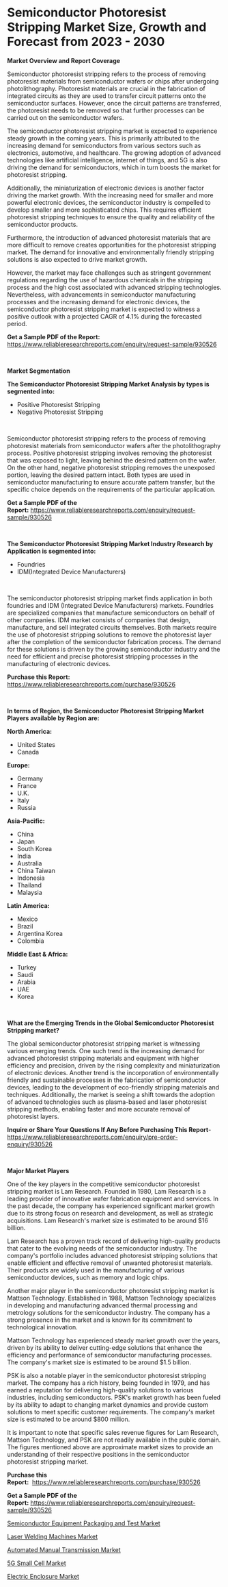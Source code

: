 <p><h1>Semiconductor Photoresist Stripping Market Size, Growth and Forecast from 2023 - 2030</h1></p><p><strong>Market Overview and Report Coverage</strong></p>
<p><p>Semiconductor photoresist stripping refers to the process of removing photoresist materials from semiconductor wafers or chips after undergoing photolithography. Photoresist materials are crucial in the fabrication of integrated circuits as they are used to transfer circuit patterns onto the semiconductor surfaces. However, once the circuit patterns are transferred, the photoresist needs to be removed so that further processes can be carried out on the semiconductor wafers.</p><p>The semiconductor photoresist stripping market is expected to experience steady growth in the coming years. This is primarily attributed to the increasing demand for semiconductors from various sectors such as electronics, automotive, and healthcare. The growing adoption of advanced technologies like artificial intelligence, internet of things, and 5G is also driving the demand for semiconductors, which in turn boosts the market for photoresist stripping.</p><p>Additionally, the miniaturization of electronic devices is another factor driving the market growth. With the increasing need for smaller and more powerful electronic devices, the semiconductor industry is compelled to develop smaller and more sophisticated chips. This requires efficient photoresist stripping techniques to ensure the quality and reliability of the semiconductor products.</p><p>Furthermore, the introduction of advanced photoresist materials that are more difficult to remove creates opportunities for the photoresist stripping market. The demand for innovative and environmentally friendly stripping solutions is also expected to drive market growth.</p><p>However, the market may face challenges such as stringent government regulations regarding the use of hazardous chemicals in the stripping process and the high cost associated with advanced stripping technologies. Nevertheless, with advancements in semiconductor manufacturing processes and the increasing demand for electronic devices, the semiconductor photoresist stripping market is expected to witness a positive outlook with a projected CAGR of 4.1% during the forecasted period.</p></p>
<p><strong>Get a Sample PDF of the Report:</strong> <a href="https://www.reliableresearchreports.com/enquiry/request-sample/930526">https://www.reliableresearchreports.com/enquiry/request-sample/930526</a></p>
<p>&nbsp;</p>
<p><strong>Market Segmentation</strong></p>
<p><strong>The Semiconductor Photoresist Stripping Market Analysis by types is segmented into:</strong></p>
<p><ul><li>Positive Photoresist Stripping</li><li>Negative Photoresist Stripping</li></ul></p>
<p>&nbsp;</p>
<p><p>Semiconductor photoresist stripping refers to the process of removing photoresist materials from semiconductor wafers after the photolithography process. Positive photoresist stripping involves removing the photoresist that was exposed to light, leaving behind the desired pattern on the wafer. On the other hand, negative photoresist stripping removes the unexposed portion, leaving the desired pattern intact. Both types are used in semiconductor manufacturing to ensure accurate pattern transfer, but the specific choice depends on the requirements of the particular application.</p></p>
<p><strong>Get a Sample PDF of the Report:</strong>&nbsp;<a href="https://www.reliableresearchreports.com/enquiry/request-sample/930526">https://www.reliableresearchreports.com/enquiry/request-sample/930526</a></p>
<p>&nbsp;</p>
<p><strong>The Semiconductor Photoresist Stripping Market Industry Research by Application is segmented into:</strong></p>
<p><ul><li>Foundries</li><li>IDM(Integrated Device Manufacturers)</li></ul></p>
<p>&nbsp;</p>
<p><p>The semiconductor photoresist stripping market finds application in both foundries and IDM (Integrated Device Manufacturers) markets. Foundries are specialized companies that manufacture semiconductors on behalf of other companies. IDM market consists of companies that design, manufacture, and sell integrated circuits themselves. Both markets require the use of photoresist stripping solutions to remove the photoresist layer after the completion of the semiconductor fabrication process. The demand for these solutions is driven by the growing semiconductor industry and the need for efficient and precise photoresist stripping processes in the manufacturing of electronic devices.</p></p>
<p><strong>Purchase this Report:</strong>&nbsp; <a href="https://www.reliableresearchreports.com/purchase/930526">https://www.reliableresearchreports.com/purchase/930526</a></p>
<p>&nbsp;</p>
<p><strong>In terms of Region, the Semiconductor Photoresist Stripping Market Players available by Region are:</strong></p>
<p>
    <p> <strong> North America: </strong>
        <ul>
            <li>United States</li>
            <li>Canada</li>
        </ul>
        </p> 
    <p> <strong> Europe: </strong>
        <ul>
            <li>Germany</li>
            <li>France</li>
            <li>U.K.</li>
            <li>Italy</li>
            <li>Russia</li>
        </ul>
        </p> 
    <p> <strong> Asia-Pacific: </strong>
        <ul>
            <li>China</li>
            <li>Japan</li>
            <li>South Korea</li>
            <li>India</li>
            <li>Australia</li>
            <li>China Taiwan</li>
            <li>Indonesia</li>
            <li>Thailand</li>
            <li>Malaysia</li>
        </ul>
        </p> 
    <p> <strong> Latin America: </strong>
        <ul>
            <li>Mexico</li>
            <li>Brazil</li>
            <li>Argentina Korea</li>
            <li>Colombia</li>
        </ul>
        </p> 
    <p> <strong> Middle East & Africa: </strong>
        <ul>
            <li>Turkey</li>
            <li>Saudi</li>
            <li>Arabia</li>
            <li>UAE</li>
            <li>Korea</li>
        </ul>
    </p>
    </p>
<p>&nbsp;</p>
<p><strong>What are the Emerging Trends in the Global Semiconductor Photoresist Stripping market?</strong></p>
<p><p>The global semiconductor photoresist stripping market is witnessing various emerging trends. One such trend is the increasing demand for advanced photoresist stripping materials and equipment with higher efficiency and precision, driven by the rising complexity and miniaturization of electronic devices. Another trend is the incorporation of environmentally friendly and sustainable processes in the fabrication of semiconductor devices, leading to the development of eco-friendly stripping materials and techniques. Additionally, the market is seeing a shift towards the adoption of advanced technologies such as plasma-based and laser photoresist stripping methods, enabling faster and more accurate removal of photoresist layers.</p></p>
<p><strong>Inquire or Share Your Questions If Any Before Purchasing This Report</strong>- <a href="https://www.reliableresearchreports.com/enquiry/pre-order-enquiry/930526">https://www.reliableresearchreports.com/enquiry/pre-order-enquiry/930526</a></p>
<p>&nbsp;</p>
<p><strong>Major Market Players</strong></p>
<p><p>One of the key players in the competitive semiconductor photoresist stripping market is Lam Research. Founded in 1980, Lam Research is a leading provider of innovative wafer fabrication equipment and services. In the past decade, the company has experienced significant market growth due to its strong focus on research and development, as well as strategic acquisitions. Lam Research's market size is estimated to be around $16 billion.</p><p>Lam Research has a proven track record of delivering high-quality products that cater to the evolving needs of the semiconductor industry. The company's portfolio includes advanced photoresist stripping solutions that enable efficient and effective removal of unwanted photoresist materials. Their products are widely used in the manufacturing of various semiconductor devices, such as memory and logic chips.</p><p>Another major player in the semiconductor photoresist stripping market is Mattson Technology. Established in 1988, Mattson Technology specializes in developing and manufacturing advanced thermal processing and metrology solutions for the semiconductor industry. The company has a strong presence in the market and is known for its commitment to technological innovation.</p><p>Mattson Technology has experienced steady market growth over the years, driven by its ability to deliver cutting-edge solutions that enhance the efficiency and performance of semiconductor manufacturing processes. The company's market size is estimated to be around $1.5 billion.</p><p>PSK is also a notable player in the semiconductor photoresist stripping market. The company has a rich history, being founded in 1979, and has earned a reputation for delivering high-quality solutions to various industries, including semiconductors. PSK's market growth has been fueled by its ability to adapt to changing market dynamics and provide custom solutions to meet specific customer requirements. The company's market size is estimated to be around $800 million.</p><p>It is important to note that specific sales revenue figures for Lam Research, Mattson Technology, and PSK are not readily available in the public domain. The figures mentioned above are approximate market sizes to provide an understanding of their respective positions in the semiconductor photoresist stripping market.</p></p>
<p><strong>Purchase this Report:</strong>&nbsp;&nbsp;<a href="https://www.reliableresearchreports.com/purchase/930526">https://www.reliableresearchreports.com/purchase/930526</a></p>
<p></p>
<p><strong>Get a Sample PDF of the Report:</strong>&nbsp;<a href="https://www.reliableresearchreports.com/enquiry/request-sample/930526">https://www.reliableresearchreports.com/enquiry/request-sample/930526</a></p>
<p><p><a href="https://github.com/NorbertYates/Market-Research-Report-List-1/blob/main/semiconductor-equipment-packaging-and-test-market.md">Semiconductor Equipment Packaging and Test Market</a></p><p><a href="https://www.reportprime.com/laser-welding-machines-r7291">Laser Welding Machines Market</a></p><p><a href="https://www.linkedin.com/pulse/automated-manual-transmission-market-size-2023-2030-jnlge/">Automated Manual Transmission Market</a></p><p><a href="https://medium.com/@danesanford_55006/5g-small-cell-market-size-growth-forecast-2023-2030-065468ae02ee">5G Small Cell Market</a></p><p><a href="https://issuu.com/reportprime-2/docs/electric-enclosure-market-size-2030.pptx?fr=xKAE9_zU1NQ">Electric Enclosure Market</a></p></p>
